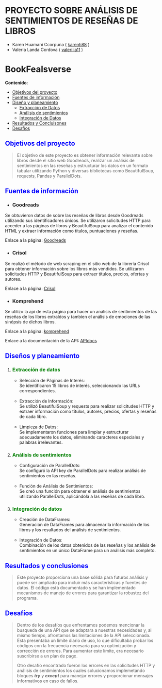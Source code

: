 # PROYECTO SOBRE ANÁLISIS DE SENTIMIENTOS DE RESEÑAS DE LIBROS
- Karen Huamani Ccorpuna ( [karenh88](https://github.com/karenh88) )
- Valeria Landa Cordova  ( [valeriiia11](https://github.com/Valeriiia11) )<br>

# BookFealsverse

<b>Contenido</b>:
- [Objetivos del proyecto](#objetivos)
- [Fuentes de información](#fuentes)
- [Diseño y planeamiento](#diseño)
  - [Extracción de Datos](#extraccion)
  - [Análisis de sentimientos](#analisis)
  - [Integración de Datos](#integracion)
- [Resultados y Concluisones](#resultados)
- [Desafíos](#retos)

## <font color=blue>Objetivos del proyecto</font>

>El objetivo de este proyecto es obtener información relevante sobre libros desde el sitio web Goodreads, realizar un análisis de sentimientos en las reseñas y estructurar los datos en un formato tabular utilizando Python y diversas bibliotecas como BeautifulSoup, requests, Pandas y ParallelDots.

## <font color=blue>Fuentes de información</font>

- ### Goodreads
Se obtuvieron datos de sobre las reseñas de libros desde Goodreads utilizando sus identificadores únicos. Se utilizaron solicitudes HTTP para acceder a las páginas de libros y BeautifulSoup para analizar el contenido HTML y extraer información como títulos, puntuaciones y reseñas.

Enlace a la página: [Goodreads](https://www.goodreads.com/)

- ### Crisol
Se realizó el método de web scraping en el sitio web de la librería Crisol para obtener información sobre los libros más vendidos. Se utilizaron solicitudes HTTP y BeautifulSoup para extraer títulos, precios, ofertas y autores.

Enlace a la página: [Crisol](https://www.crisol.com.pe/)

- ### Komprehend
Se utilizo la api de esta página para hacer un análisis de sentimientos de las reseñas de los libros extraídos y tambien el análisis de emociones de las sinópsis de dichos libros.

Enlace a la página: [komprehend](https://komprehend.io)

Enlace a la documentación de la API: [APIdocs](https://apis.paralleldots.com/text_docs/index.html)


## <font color=blue>Diseños y planeamiento </font>


1. ### <font color=green>Extracción de datos </font>
    - Selección de Páginas de Interés:<br>
  Se identificaron 15 libros de interés, seleccionando las URLs correspondientes.<br><br>
    - Extracción de Información:<br>
  Se utilizó BeautifulSoup y requests para realizar solicitudes HTTP y extraer información como títulos, autores, precios, ofertas y reseñas de cada libro.<br><br>
    - Limpieza de Datos:<br>
  Se implementaron funciones para limpiar y estructurar adecuadamente los datos, eliminando caracteres especiales y palabras irrelevantes.

2. ### <font color=green>Análisis de sentimientos </font>
    - Configuración de ParallelDots:<br>
  Se configuró la API key de ParallelDots para realizar análisis de sentimientos en las reseñas.<br><br>
    - Función de Análisis de Sentimientos:<br>
  Se creó una función para obtener el análisis de sentimientos utilizando ParallelDots, aplicándola a las reseñas de cada libro.

3. ### <font color=green>Integración de datos </font>
    - Creación de DataFrames:<br>
  Generación de DataFrames para almacenar la información de los libros y los resultados del análisis de sentimientos.<br><br>
    - Integración de Datos:<br>
  Combinación de los datos obtenidos de las reseñas y los análisis de sentimientos en un único DataFrame para un análisis más completo.


## <font color=blue>Resultados y conclusiones </font>
>Este proyecto proporciona una base sólida para futuros análisis y puede ser ampliado para incluir más características y fuentes de datos. El código está documentado y se han implementado mecanismos de manejo de errores para garantizar la robustez del programa.


## <font color=blue>Desafíos </font>

>Dentro de los desafíos que enfrentamos podemos mencionar la busqueda de una API que se adaptara a nuestras necesidades y, al mismo tiempo, afrontamos las limitaciones de la API seleccionada. Esta presentaba un límite diario de uso, lo que dificultaba probar los códigos con la frecuencia necesaria para su optimización y corrección de errores. Para aumentar este límite, era necesario suscribirse a un plan de pago.
>
>Otro desafío encontrado fueron los errores en las solicitudes HTTP y análisis de sentimientos los cuales solucionamos implemetando bloques ***try*** y ***except*** para manejar errores y proporcionar mensajes informativos en caso de fallos.
